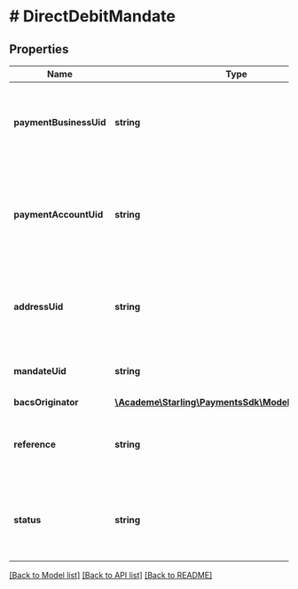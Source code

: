 # # DirectDebitMandate

## Properties

Name | Type | Description | Notes
------------ | ------------- | ------------- | -------------
**paymentBusinessUid** | **string** | Unique identifier of the company that owns this mandate | [optional] 
**paymentAccountUid** | **string** | Unique identifier of the account which will make any payments associated with this mandate | [optional] 
**addressUid** | **string** | Unique identifier of the address the mandate was set up for | [optional] 
**mandateUid** | **string** | Unique identifier of the mandate | [optional] 
**bacsOriginator** | [**\Academe\Starling\PaymentsSdk\Model\BacsOriginator**](BacsOriginator.md) |  | [optional] 
**reference** | **string** | The originator defined reference for the mandate | [optional] 
**status** | **string** | Indication of whether payments can be claimed as part of this mandate | [optional] 

[[Back to Model list]](../../README.md#documentation-for-models) [[Back to API list]](../../README.md#documentation-for-api-endpoints) [[Back to README]](../../README.md)


